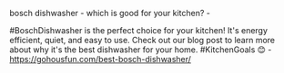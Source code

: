 bosch dishwasher - which is good for your kitchen? - 

#BoschDishwasher is the perfect choice for your kitchen! It's energy efficient, quiet, and easy to use. Check out our blog post to learn more about why it's the best dishwasher for your home. #KitchenGoals 😊 - https://gohousfun.com/best-bosch-dishwasher/
